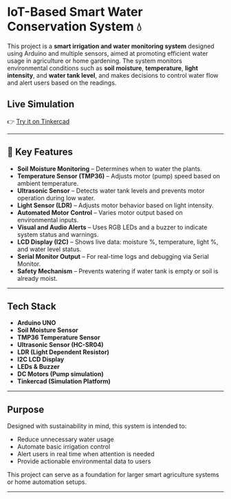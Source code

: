 # IoT-Based Smart Water Conservation System 💧

This project is a **smart irrigation and water monitoring system** designed using Arduino and multiple sensors, aimed at promoting efficient water usage in agriculture or home gardening. The system monitors environmental conditions such as **soil moisture**, **temperature**, **light intensity**, and **water tank level**, and makes decisions to control water flow and alert users based on the readings.

##  Live Simulation

👉 [Try it on Tinkercad](https://www.tinkercad.com/things/kHJRgUCdXit-water-conservation-system-iot?sharecode=4FAo9Fm678nV1PMf2O9gxzScBN9UI_FH98z7mQTScNc)

---

## 📌 Key Features

- **Soil Moisture Monitoring** – Determines when to water the plants.
- **Temperature Sensor (TMP36)** – Adjusts motor (pump) speed based on ambient temperature.
- **Ultrasonic Sensor** – Detects water tank levels and prevents motor operation during low water.
- **Light Sensor (LDR)** – Adjusts motor behavior based on light intensity.
- **Automated Motor Control** – Varies motor output based on environmental inputs.
- **Visual and Audio Alerts** – Uses RGB LEDs and a buzzer to indicate system status and warnings.
- **LCD Display (I2C)** – Shows live data: moisture %, temperature, light %, and water level status.
- **Serial Monitor Output** – For real-time logs and debugging via Serial Monitor.
- **Safety Mechanism** – Prevents watering if water tank is empty or soil is already moist.

---

##  Tech Stack

- **Arduino UNO**
- **Soil Moisture Sensor**
- **TMP36 Temperature Sensor**
- **Ultrasonic Sensor (HC-SR04)**
- **LDR (Light Dependent Resistor)**
- **I2C LCD Display**
- **LEDs & Buzzer**
- **DC Motors (Pump simulation)**
- **Tinkercad (Simulation Platform)**

---

##  Purpose

Designed with sustainability in mind, this system is intended to:
- Reduce unnecessary water usage
- Automate basic irrigation control
- Alert users in real time when attention is needed
- Provide actionable environmental data to users

This project can serve as a foundation for larger smart agriculture systems or home automation setups.

---
